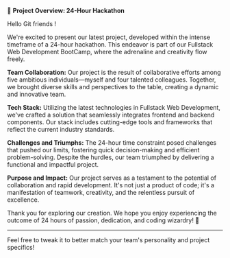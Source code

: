 🚀 **Project Overview: 24-Hour Hackathon**

Hello Git friends !

We're excited to present our latest project, developed within the intense timeframe of a 24-hour hackathon. This endeavor is part of our Fullstack Web Development BootCamp, where the adrenaline and creativity flow freely.

**Team Collaboration:**
Our project is the result of collaborative efforts among five ambitious individuals—myself and four talented colleagues. Together, we brought diverse skills and perspectives to the table, creating a dynamic and innovative team.

**Tech Stack:**
Utilizing the latest technologies in Fullstack Web Development, we've crafted a solution that seamlessly integrates frontend and backend components. Our stack includes cutting-edge tools and frameworks that reflect the current industry standards.

**Challenges and Triumphs:**
The 24-hour time constraint posed challenges that pushed our limits, fostering quick decision-making and efficient problem-solving. Despite the hurdles, our team triumphed by delivering a functional and impactful project.

**Purpose and Impact:**
Our project serves as a testament to the potential of collaboration and rapid development. It's not just a product of code; it's a manifestation of teamwork, creativity, and the relentless pursuit of excellence.

Thank you for exploring our creation. We hope you enjoy experiencing the outcome of 24 hours of passion, dedication, and coding wizardry! 🚀

---

Feel free to tweak it to better match your team's personality and project specifics!
